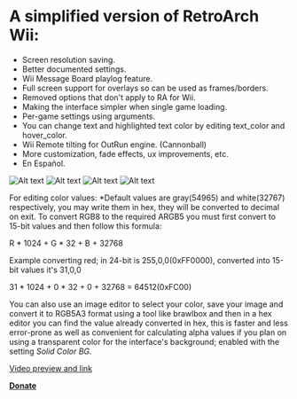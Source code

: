 # A simplified version of RetroArch Wii:
- Screen resolution saving.
- Better documented settings.
- Wii Message Board playlog feature.
- Full screen support for overlays so can be used as frames/borders.
- Removed options that don't apply to RA for Wii.
- Making the interface simpler when single game loading.
- Per-game settings using arguments.
- You can change text and highlighted text color by editing text_color and hover_color. 
- Wii Remote tilting for OutRun engine. (Cannonball)
- More customization, fade effects, ux improvements, etc.
- En Español.


![Alt text](https://user-images.githubusercontent.com/6880539/55585031-b548ce80-56f3-11e9-89f2-236e88c60ae3.png?raw=true "TRON") ![Alt text](https://user-images.githubusercontent.com/6880539/55585036-b974ec00-56f3-11e9-964b-9b75ffa4d176.png?raw=true "El Dorado")
![Alt text](https://user-images.githubusercontent.com/6880539/55585018-b0841a80-56f3-11e9-856c-6d150ad10297.png?raw=true "Default colors") ![Alt text](https://user-images.githubusercontent.com/6880539/55585607-12914f80-56f5-11e9-83e0-0e309a51561a.png?raw=true "Original")


For editing color values:
*Default values are gray(54965) and white(32767) respectively, you may write them in hex, they will be converted to decimal on exit.
To convert RGB8 to the required ARGB5 you must first convert to 15-bit values and then follow this formula:

R * 1024 + G * 32 + B + 32768

Example converting red; in 24-bit is 255,0,0(0xFF0000), converted into 15-bit values it's 31,0,0

31 * 1024 + 0 * 32 + 0 + 32768 = 64512(0xFC00)

You can also use an image editor to select your color, save your image and convert it to RGB5A3 format using a tool like brawlbox
and then in a hex editor you can find the value already converted in hex, this is faster and less error-prone as well as convenient
for calculating alpha values if you plan on using a transparent color for the interface's background; enabled with the setting
*Solid Color BG*.

[Video preview and link](https://www.youtube.com/watch?v=az5fjJHof68)

[**Donate**](https://www.paypal.me/die5a)
